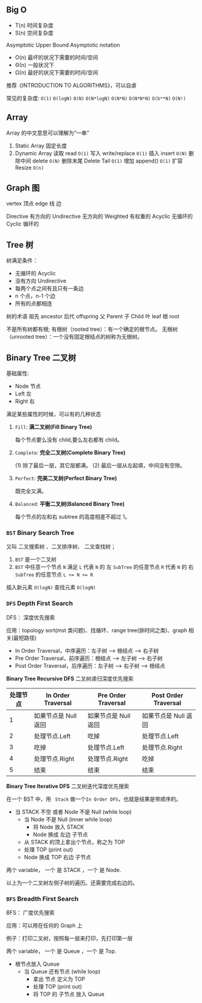 ## Big O

- T(n) 时间复杂度
- S(n) 空间复杂度

Asymptotic Upper Bound
Asymptotic notation

- O(n) 最坏的状况下需要的时间/空间
- Θ(n) 一般状况下
- Ω(n) 最好的状况下需要的时间/空间

推荐《INTRODUCTION TO ALGORITHMS》，可以自虐

常见的复杂度:
`O(1)`
`O(logN)`
`O(N)`
`O(N*logN)`
`O(N*N)`
`O(N*N*N)`
`O(b**N)`
`O(N!)`

## Array

Array 的中文意思可以理解为“一串”

1. Static Array 固定长度
2. Dynamic Array
   读取 read `O(1)`
   写入 write/replace `O(1)`
   插入 insert `O(N)`
   删除中间 delete `O(N)`
   删除末尾 Delete Tail `O(1)`
   增加 append() `O(1)`
   扩容 Resize `O(n)`

## Graph 图

vertex 顶点
edge 线 边

Directive 有方向的
Undirective 无方向的
Weighted 有权重的
Acyclic 无循环的
Cyclic 循环的

## Tree 树

树满足条件：

- 无循环的 Acyclic
- 没有方向 Undirective
- 每两个点之间有且只有一条边
- n 个点，n-1 个边
- 所有的点都相连

树的术语
祖先 ancestor
后代 offspring
父 Parent
子 Child
叶 leaf
根 root

不是所有树都有根;
有根树（rooted tree）：有一个确定的根节点。
无根树（unrooted tree）：一个没有固定根结点的树称为无根树。

## Binary Tree 二叉树

基础属性:

- Node 节点
- Left 左
- Right 右

满足某些属性的时候，可以有的几种状态

1.  `Fill`: **满二叉树(Fill Binary Tree)**

    每个节点要么没有 child,要么左右都有 child。

2.  `Complete`: **完全二叉树(Complete Binary Tree)**

    (1) 除了最后一层，其它层都满。
    (2) 最后一层从左起填，中间没有空隙。

3.  `Perfect`: **完美二叉树(Perfect Binary Tree)**

    既完全又满。

4.  `Balanced`: **平衡二叉树(Balanced Binary Tree)**

    每个节点的左和右 subtree 的高度相差不超过 1。

### `BST` Binary Search Tree

又叫 二叉搜索树 、二叉排序树、 二叉查找树；

1. `BST` 是一个二叉树
2. `BST` 中任意一个节点 `N` 满足
   `L` 代表 `N` 的 左 `SubTree` 的任意节点
   `R` 代表 `N` 的 右 `SubTree` 的任意节点
   `L <= N <= R`

插入新元素 `O(logN)`
查找元素 `O(logN)`

### `DFS` Depth First Search

DFS： 深度优先搜索

应用：topology sort(mst 类问题)、找循环、range tree(排时间之类)、graph 相关(最短路径)

- In Order Traversal，中序遍历：左子树 --> 根结点 --> 右子树
- Pre Order Traversal，前序遍历：根结点 --> 左子树 --> 右子树
- Post Order Traversal，后序遍历：左子树 --> 右子树 --> 根结点

**Binary Tree Recursive DFS** 二叉树递归深度优先搜索

| 处理节点 | In Order Traversal   | Pre Order Traversal  | Post Order Traversal |
| -------- | -------------------- | -------------------- | -------------------- |
| 1        | 如果节点是 Null 返回 | 如果节点是 Null 返回 | 如果节点是 Null 返回 |
| 2        | 处理节点.Left        | 吃掉                 | 处理节点.Left        |
| 3        | 吃掉                 | 处理节点.Left        | 处理节点.Right       |
| 4        | 处理节点.Right       | 处理节点.Right       | 吃掉                 |
| 5        | 结束                 | 结束                 | 结束                 |

**Binary Tree Iterative DFS** 二叉树迭代深度优先搜索

在一个 BST 中，用 ` Stack` 做一个`In Order DFS`，也就是结果是带顺序的。

- 当 STACK 不空 或者 Node 不是 Null (while loop)
  - 当 Node 不是 Null (inner while loop)
    - 将 Node 放入 STACK
    - Node 换成 左边 子节点
  - 从 STACK 的顶上拿出个节点，称之为 TOP
  - 处理 TOP (print out)
  - Node 换成 TOP 右边 子节点

两个 variable， 一个 是 STACK ，一个 是 Node.

以上为一个二叉树左侧子树的遍历。还需要完成右边的。

### `BFS` Breadth First Search

BFS： 广度优先搜索

应用：可以用在任何的 Graph 上

例子：打印二叉树，按照每一层来打印，先打印第一层

两个 variable， 一个 是 Queue ，一个 是 Top.

- 根节点放入 Queue
  - 当 Queue 还有节点 (while loop)
    - 拿出 节点 定义为 TOP
    - 处理 TOP (print out)
    - 将 TOP 的 子节点 放入 Queue
